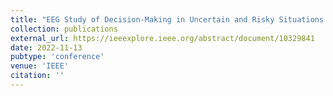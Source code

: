 ```yaml
---
title: "EEG Study of Decision-Making in Uncertain and Risky Situations via a Gamified Environment"
collection: publications
external_url: https://ieeexplore.ieee.org/abstract/document/10329841
date: 2022-11-13
pubtype: 'conference'
venue: 'IEEE'
citation: ''
---
```

<!-- You can [try demo](https://belab.herokuapp.com/demo/motion_risk_task) of application design. For app control use arrows (<- and -> choose sector; ↓ to confirm choice). -->
